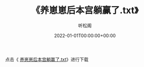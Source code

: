 ﻿---
title:  《养崽崽后本宫躺赢了.txt》
date:   2022-01-01T00:00:00+00:00
author: 听松阁
layout: post
permalink: /养崽崽后本宫躺赢了/
categories: 小说
tags: [小说]
---

点击《 [养崽崽后本宫躺赢了.txt](http://img.660000.xyz/bookstukust/book/bntxt/10/养崽崽后本宫躺赢了.txt)》进行下载